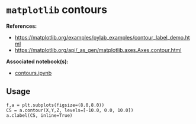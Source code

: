 # `matplotlib` contours

**References:**
- https://matplotlib.org/examples/pylab_examples/contour_label_demo.html
- https://matplotlib.org/api/_as_gen/matplotlib.axes.Axes.contour.html

**Associated notebook(s):**
- [contours.ipynb](./notebooks/contours.ipynb)


## Usage

~~~~
f,a = plt.subplots(figsize=(8.0,8.0))
CS = a.contour(X,Y,Z, levels=[-10.0, 0.0, 10.0])
a.clabel(CS, inline=True)
~~~~
